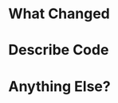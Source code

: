 # What Changed
<!--- Describe what changed -->

# Describe Code
<!-- Describe the code shortly -->

# Anything Else?
